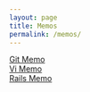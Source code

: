 ```yaml
---
layout: page
title: Memos
permalink: /memos/
---
```


[Git Memo](git-memo)<br>
[Vi Memo](vi-memo)<br>
[Rails Memo](rails-memo)<br>


